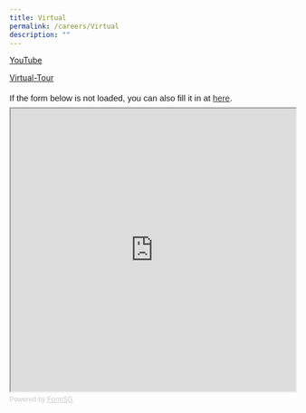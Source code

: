 ```yaml
---
title: Virtual
permalink: /careers/Virtual
description: ""
---
```

[YouTube ](https://youtu.be/OTs-Yb35V2s)

[Virtual-Tour](https://www.cnb.gov.sg/heritage-gallery-virtual-tour/)

<div style="font-family:Sans-Serif;font-size:15px;color:#000;opacity:0.9;padding-top:5px;padding-bottom:8px">If the form below is not loaded, you can also fill it in at <a href=https://form.gov.sg/629dcaccfcba250012b5909b>here</a>.</div>
<!-- Change the width and height values to suit you best -->
<iframe id="iframe" src=https://form.gov.sg/629dcaccfcba250012b5909b style="width:100%;height:500px"></iframe>
<div style="font-family:Sans-Serif;font-size:12px;color:#999;opacity:0.5;padding-top:5px">Powered by <a href=https://form.gov.sg style="color: #999">FormSG</a></div>